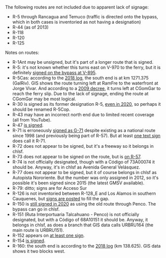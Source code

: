 The following routes are not included due to apparent lack of signage:
* R-5 through Rancagua and Temuco (traffic is directed onto the bypass, which in both cases is inventoried as not having a designation)
* R-44 (as of 2013)
* R-118
* R-120
* R-125

Notes on routes:
* R-1Ant may be unsigned, but it's part of a longer route that is signed.
* R-5: it's not known whether this turns east on V-970 to the ferry, but it is definitely [signed on the bypass at V-895](https://youtu.be/e1PGaGp692k?t=434).
* R-5Cas: according to the [2018 log](http://www.vialidad.cl/areasdevialidad/gestionvial/Documents/redvialnacional2018.pdf), the south end is at km 1271.375 (GalRiv). GIS shows the route turning left at RamFre to the waterfront at Jorge Vivar. And according to a [2009 decree](http://www.vialidad.cl/areasdevialidad/vialidadurbana/Biblitoteca%20Decretos/DSN_583_13-04-2009_X.pdf), it turns left at CGomGar to reach the ferry slip. Due to the lack of signage, ending the route at CGomGar may be most logical.
* R-30 is signed as its former designation R-5, [even in 2020](https://www.mapillary.com/app/?lat=-27.304031137029696&lng=-70.43525402445545&z=16.176812409712305&focus=photo&pKey=R2v7OMgV-LS3Etz9d7U9Ng&x=0.6041665253696347&y=0.5020128683865258&zoom=0.5070422535211268), so perhaps it should be renamed R-5Cop.
* R-43 may have an incorrect north end due to limited recent coverage (all from YouTube).
* R-47 [is signed](https://youtu.be/tSxaUXZ9ReA?t=1036).
* R-71 is erroneously [signed as G-71](https://www.google.com/maps/@-33.1492543,-70.794179,3a,41.3y,260.07h,80.47t/data=!3m6!1e1!3m4!1s_QnHVbP3oqBs_vAyLWmiYg!2e0!7i13312!8i6656) despite existing as a national route since 1998 (and previously being part of R-57). But at least [one text sign](https://www.google.com/maps/@-33.1604532,-70.7936792,3a,20.9y,10.63h,89.06t/data=!3m6!1e1!3m4!1sEatV3vB3ahGe0OJ198jxkA!2e0!7i13312!8i6656) does call it R-71.
* R-72 does not appear to be signed, but it's a freeway so it belongs in chlsf.
* R-73 does not appear to be signed on the route, but is [on R-57](https://www.google.com/maps/@-33.2496832,-70.6976737,3a,15y,323.79h,100.06t/data=!3m6!1e1!3m4!1seCLsAzom1KM044dkgCiUJQ!2e0!7i13312!8i6656).
* R-74 is not officially designated, though with a Código of 73A00074 it should be. Anyway, it's in chlsf as Avenida General Velásquez.
* R-77 does not appear to be signed, but it of course belongs in chlsf as Autopista Nororiente. But the number was only assigned in 2012, so it's possible it's been signed since 2015 (the latest GMSV available).
* R-79: ditto; signs are for Acceso Sur
* R-126 is not inventoried between R-128_E and Los Alamos in southern Cauquenes, but [signs are posted](https://www.google.com/maps/@-35.9816155,-72.3160906,3a,17y,18.88h,93.19t/data=!3m6!1e1!3m4!1sDsMbbwoSXiyH9cFlOFQaKg!2e0!7i13312!8i6656) to fill the gap.
* R-150 is [still signed in 2020](https://www.mapillary.com/app/?lat=-36.75678003577075&lng=-73.00270175316206&z=17&focus=photo&pKey=F8BD8QEOv5JYejcbdwbEgA) as using the old route through Penco. The bypass can go in chlsf.
* R-151 (Ruta Interportuaria Talcahuano - Penco) is not officially designated, but with a Código of 68A10151 it should be. Anyway, it belongs in chlsf, as does a branch that GIS data calls URBRU164 (the main route is URBRU151).
* R-152 appears on [at least one sign](https://www.google.com/maps/@-36.6510046,-72.2250395,3a,18.3y,272h,95.23t/data=!3m6!1e1!3m4!1snzkMXTMiXUdXy4vKOrOOPg!2e0!7i13312!8i6656).
* R-154 [is signed](https://www.google.com/maps/@-36.7930483,-73.0645748,3a,17.5y,173.81h,89.65t/data=!3m6!1e1!3m4!1sonOQT5wu7SjbxprS0MyGMw!2e0!7i13312!8i6656).
* R-160: the south end is according to the [2018 log](http://www.vialidad.cl/areasdevialidad/gestionvial/Documents/redvialnacional2018.pdf) (km 138.625). GIS data shows it two blocks west.

